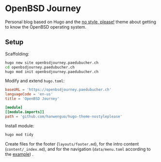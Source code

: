 # OpenBSD Journey

Personal blog based on Hugo and the [no style,
please!](https://github.com/hanwenguo/hugo-theme-nostyleplease) theme about
getting to know the OpenBSD operating system.

## Setup

Scaffolding:

```sh
hugo new site openbsdjourney.paedubucher.ch
cd openbsdjourney.paedubucher.ch
hugo mod init openbsdjourney.paedubucher.ch
```

Modify and extend `hugo.toml`:

```toml
baseURL = 'https://openbsdjourney.paedubucher.ch'
languageCode = 'en-us'
title = 'OpenBSD Journey'

[module]
[[module.imports]]
path = 'github.com/hanwenguo/hugo-theme-nostyleplease'
```

Install module:

```sh
hugo mod tidy
```

Create files for the footer (`layouts/footer.md`), for the intro content
(`content/_index.md`), and for the navigation (`data/menu.toml` according to
the
[example](https://github.com/hanwenguo/hugo-theme-nostyleplease/blob/main/config.toml))
.
